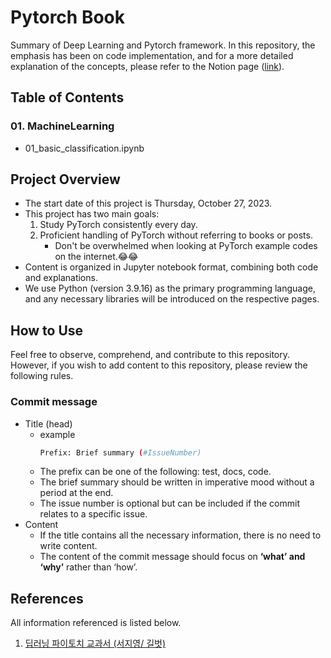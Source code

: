 # Pytorch Book
Summary of Deep Learning and Pytorch framework.
In this repository, the emphasis has been on code implementation, and for a more detailed explanation of the concepts, please refer to the Notion page ([link](https://hyoz.notion.site/AI-ML-Dictionary-dd86b74884bb41eeb7493dd929f39d98?pvs=4)).

## Table of Contents
### 01. MachineLearning
* 01_basic_classification.ipynb


## Project Overview
* The start date of this project is Thursday, October 27, 2023.
* This project has two main goals:
    1. Study PyTorch consistently every day.
    2. Proficient handling of PyTorch without referring to books or posts.
        * Don't be overwhelmed when looking at PyTorch example codes on the internet.😂😂
* Content is organized in Jupyter notebook format, combining both code and explanations.
* We use Python (version 3.9.16) as the primary programming language, and any necessary libraries will be introduced on the respective pages.

## How to Use
Feel free to observe, comprehend, and contribute to this repository. However, if you wish to add content to this repository, please review the following rules.
### Commit message
* Title (head)
    * example
        ```bash
        Prefix: Brief summary (#IssueNumber)
        ```
    * The prefix can be one of the following: test, docs, code.
    * The brief summary should be written in imperative mood without a period at the end.
    * The issue number is optional but can be included if the commit relates to a specific issue.
* Content
    * If the title contains all the necessary information, there is no need to write content.
    * The content of the commit message should focus on **‘what’ and ‘why’** rather than ‘how’.



## References
All information referenced is listed below.
1. [딥러닝 파이토치 교과서 (서지영/ 길벗)](https://www.yes24.com/Product/Goods/107664335)

